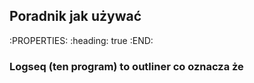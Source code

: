 ## Poradnik jak używać
:PROPERTIES:
:heading: true
:END:
### Logseq (ten program) to outliner co oznacza że
##

